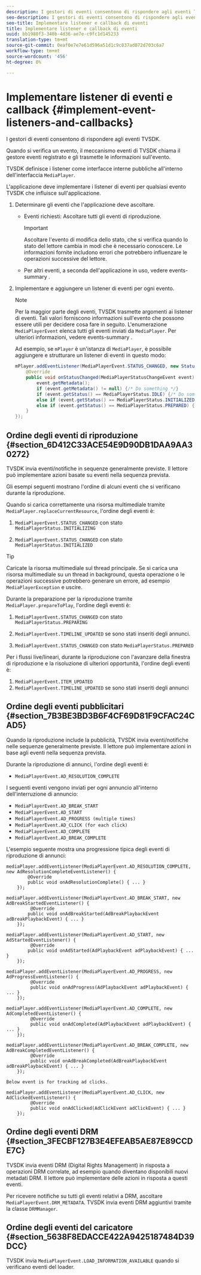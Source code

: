 ```yaml
---
description: I gestori di eventi consentono di rispondere agli eventi TVSDK.
seo-description: I gestori di eventi consentono di rispondere agli eventi TVSDK.
seo-title: Implementare listener e callback di eventi
title: Implementare listener e callback di eventi
uuid: bb1980f3-340b-4d36-ae7e-c9fc1d145233
translation-type: tm+mt
source-git-commit: 0eaf0e7e7e61d596a51d1c9c837ad072d703c6a7
workflow-type: tm+mt
source-wordcount: '456'
ht-degree: 0%

---
```



# Implementare listener di eventi e callback {#implement-event-listeners-and-callbacks}

I gestori di eventi consentono di rispondere agli eventi TVSDK.

Quando si verifica un evento, il meccanismo eventi di TVSDK chiama il gestore eventi registrato e gli trasmette le informazioni sull&#39;evento.

TVSDK definisce i listener come interfacce interne pubbliche all&#39;interno dell&#39;interfaccia `MediaPlayer`.

L&#39;applicazione deve implementare i listener di eventi per qualsiasi evento TVSDK che influisce sull&#39;applicazione.

1. Determinare gli eventi che l&#39;applicazione deve ascoltare.

   * Eventi richiesti: Ascoltare tutti gli eventi di riproduzione.

      >[!IMPORTANT]
      >
      >Ascoltare l&#39;evento di modifica dello stato, che si verifica quando lo stato del lettore cambia in modi che è necessario conoscere. Le informazioni fornite includono errori che potrebbero influenzare le operazioni successive del lettore.

   * Per altri eventi, a seconda dell&#39;applicazione in uso, vedere events-summary .

1. Implementare e aggiungere un listener di eventi per ogni evento.

   >[!NOTE]
   >
   >Per la maggior parte degli eventi, TVSDK trasmette argomenti ai listener di eventi. Tali valori forniscono informazioni sull&#39;evento che possono essere utili per decidere cosa fare in seguito. L&#39;enumerazione `MediaPlayerEvent` elenca tutti gli eventi inviati da `MediaPlayer`. Per ulteriori informazioni, vedere events-summary .

   Ad esempio, se `mPlayer` è un&#39;istanza di `MediaPlayer`, è possibile aggiungere e strutturare un listener di eventi in questo modo:

   ```java
   mPlayer.addEventListener(MediaPlayerEvent.STATUS_CHANGED, new StatusChangeEventListener() { 
       @Override 
       public void onStatusChanged(MediaPlayerStatusChangeEvent event) { 
           event.getMetadata(); 
           if (event.getMetadata() != null) {/* Do something */} 
           if (event.getStatus() == MediaPlayerStatus.IDLE) {/* Do something */} 
           else if (event.getStatus() == MediaPlayerStatus.INITIALIZED) {/* Do something */} 
           else if (event.getStatus() == MediaPlayerStatus.PREPARED) {/* Do something */} 
       } 
   }); 
   ```

## Ordine degli eventi di riproduzione {#section_6D412C33ACE54E9D90DB1DAA9AA30272}

TVSDK invia eventi/notifiche in sequenze generalmente previste. Il lettore può implementare azioni basate su eventi nella sequenza prevista.

Gli esempi seguenti mostrano l&#39;ordine di alcuni eventi che si verificano durante la riproduzione.

Quando si carica correttamente una risorsa multimediale tramite `MediaPlayer.replaceCurrentResource`, l&#39;ordine degli eventi è:

1. `MediaPlayerEvent.STATUS_CHANGED` con stato  `MediaPlayerStatus.INITIALIZING`

1. `MediaPlayerEvent.STATUS_CHANGED` con stato  `MediaPlayerStatus.INITIALIZED`

>[!TIP]
>
>Caricate la risorsa multimediale sul thread principale. Se si carica una risorsa multimediale su un thread in background, questa operazione o le operazioni successive potrebbero generare un errore, ad esempio `MediaPlayerException` e uscire.

Durante la preparazione per la riproduzione tramite `MediaPlayer.prepareToPlay`, l&#39;ordine degli eventi è:

1. `MediaPlayerEvent.STATUS_CHANGED` con stato  `MediaPlayerStatus.PREPARING`

1. `MediaPlayerEvent.TIMELINE_UPDATED` se sono stati inseriti degli annunci.
1. `MediaPlayerEvent.STATUS_CHANGED` con stato  `MediaPlayerStatus.PREPARED`

Per i flussi live/lineari, durante la riproduzione con l&#39;avanzare della finestra di riproduzione e la risoluzione di ulteriori opportunità, l&#39;ordine degli eventi è:

1. `MediaPlayerEvent.ITEM_UPDATED`
1. `MediaPlayerEvent.TIMELINE_UPDATED` se sono stati inseriti degli annunci

## Ordine degli eventi pubblicitari {#section_7B3BE3BD3B6F4CF69D81F9CFAC24CAD5}

Quando la riproduzione include la pubblicità, TVSDK invia eventi/notifiche nelle sequenze generalmente previste. Il lettore può implementare azioni in base agli eventi nella sequenza prevista.

Durante la riproduzione di annunci, l&#39;ordine degli eventi è:

* `MediaPlayerEvent.AD_RESOLUTION_COMPLETE`

I seguenti eventi vengono inviati per ogni annuncio all&#39;interno dell&#39;interruzione di annuncio:

* `MediaPlayerEvent.AD_BREAK_START`
* `MediaPlayerEvent.AD_START`
* `MediaPlayerEvent.AD_PROGRESS (multiple times)`
* `MediaPlayerEvent.AD_CLICK (for each click)`
* `MediaPlayerEvent.AD_COMPLETE`
* `MediaPlayerEvent.AD_BREAK_COMPLETE`

L&#39;esempio seguente mostra una progressione tipica degli eventi di riproduzione di annunci:

```
mediaPlayer.addEventListener(MediaPlayerEvent.AD_RESOLUTION_COMPLETE, new AdResolutionCompleteEventListener() { 
        @Override 
        public void onAdResolutionComplete() { ... } 
    }); 
 
mediaPlayer.addEventListener(MediaPlayerEvent.AD_BREAK_START, new AdBreakStartedEventListener() { 
         @Override 
        public void onAdBreakStarted(AdBreakPlaybackEvent adBreakPlaybackEvent) { ... } 
    }); 
 
mediaPlayer.addEventListener(MediaPlayerEvent.AD_START, new AdStartedEventListener() { 
         @Override 
        public void onAdStarted(AdPlaybackEvent adPlaybackEvent) { ... } 
    }); 
 
mediaPlayer.addEventListener(MediaPlayerEvent.AD_PROGRESS, new AdProgressEventListener() { 
         @Override 
         public void onAdProgress(AdPlaybackEvent adPlaybackEvent) { ... } 
    }); 
 
mediaPlayer.addEventListener(MediaPlayerEvent.AD_COMPLETE, new AdCompletedEventListener() { 
         @Override 
         public void onAdCompleted(AdPlaybackEvent adPlaybackEvent) { ... } 
    }); 
 
mediaPlayer.addEventListener(MediaPlayerEvent.AD_BREAK_COMPLETE, new AdBreakCompletedEventListener() { 
         @Override 
         public void onAdBreakCompleted(AdBreakPlaybackEvent adBreakPlaybackEvent) { ... } 
    }); 
 
Below event is for tracking ad clicks. 
 
mediaPlayer.addEventListener(MediaPlayerEvent.AD_CLICK, new AdClickedEventListener() { 
         @Override 
         public void onAdClicked(AdClickEvent adClickEvent) { ... } 
    });
```

## Ordine degli eventi DRM {#section_3FECBF127B3E4EFEAB5AE87E89CCDE7C}

TVSDK invia eventi DRM (Digital Rights Management) in risposta a operazioni DRM correlate, ad esempio quando diventano disponibili nuovi metadati DRM. Il lettore può implementare delle azioni in risposta a questi eventi.

Per ricevere notifiche su tutti gli eventi relativi a DRM, ascoltare `MediaPlayerEvent.DRM_METADATA`. TVSDK invia eventi DRM aggiuntivi tramite la classe `DRMManager`.

## Ordine degli eventi del caricatore {#section_5638F8EDACCE422A9425187484D39DCC}

TVSDK invia `MediaPlayerEvent.LOAD_INFORMATION_AVAILABLE` quando si verificano eventi del loader.
